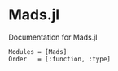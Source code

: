 # Mads.jl

Documentation for Mads.jl

```@autodocs
Modules = [Mads]
Order   = [:function, :type]
```
